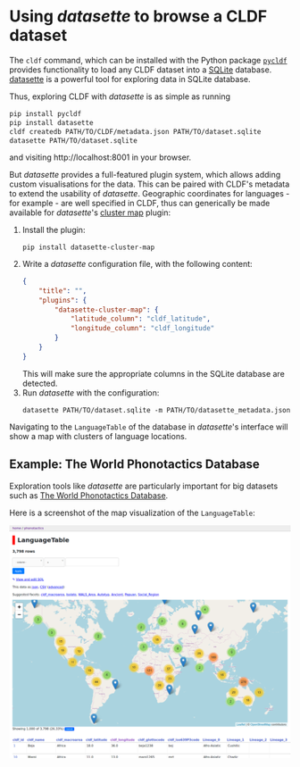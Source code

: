 # Using *datasette* to browse a CLDF dataset

The `cldf` command, which can be installed with the Python package 
[`pycldf`](https://pypi.org/project/pycldf/) provides functionality to load
any CLDF dataset into a [SQLite](https://sqlite.org/index.html) database.
[datasette](https://datasette.readthedocs.io/en/stable/) is a powerful tool for exploring
data in SQLite database.

Thus, exploring CLDF with *datasette* is as simple as running

```shell script
pip install pycldf
pip install datasette
cldf createdb PATH/TO/CLDF/metadata.json PATH/TO/dataset.sqlite
datasette PATH/TO/dataset.sqlite
```

and visiting http://localhost:8001 in your browser.

But *datasette* provides a full-featured plugin system, which allows adding 
custom visualisations for the data. This can be paired with CLDF's metadata to
extend the usability of *datasette*. Geographic coordinates for languages - for
example - are well specified in CLDF, thus can generically be made available for
*datasette*'s [cluster map](https://github.com/simonw/datasette-cluster-map) plugin:

1. Install the plugin:
   ```shell script
   pip install datasette-cluster-map
   ```
2. Write a *datasette* configuration file, with the following content:
   ```json
   {
       "title": "",
       "plugins": {
           "datasette-cluster-map": {
               "latitude_column": "cldf_latitude",
               "longitude_column": "cldf_longitude"
           }
       }
   }
   ```
   This will make sure the appropriate columns in the SQLite database are detected.
3. Run *datasette* with the configuration:
   ```shell script
   datasette PATH/TO/dataset.sqlite -m PATH/TO/datasette_metadata.json
   ```

Navigating to the `LanguageTable` of the database in *datasette*'s interface will show
a map with clusters of language locations.


## Example: The World Phonotactics Database

Exploration tools like *datasette* are particularly important for big datasets
such as
[The World Phonotactics Database](https://doi.org/10.5281/zenodo.3613570).

Here is a screenshot of the map visualization of the `LanguageTable`:

![phonotactics LanguageTable viewed with datasette](LanguageTable.png)